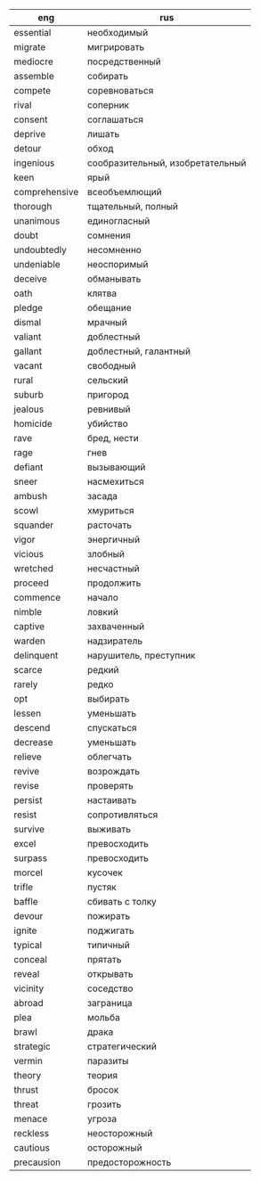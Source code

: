 eng | rus
---|---------
essential | необходимый
migrate | мигрировать
mediocre | посредственный
assemble | собирать
compete | соревноваться
rival | соперник
consent | соглашаться
deprive | лишать
detour | обход
ingenious | сообразительный, изобретательный
keen | ярый
comprehensive | всеобъемлющий
thorough | тщательный, полный
unanimous | единогласный
doubt | сомнения
undoubtedly | несомненно
undeniable | неоспоримый
deceive | обманывать
oath | клятва
pledge | обещание
dismal | мрачный
valiant | доблестный
gallant | доблестный, галантный
vacant | свободный
rural | сельский
suburb | пригород
jealous | ревнивый
homicide | убийство
rave | бред, нести
rage | гнев
defiant | вызывающий
sneer | насмехиться
ambush | засада
scowl | хмуриться
squander | расточать
vigor | энергичный
vicious | злобный
wretched | несчастный
proceed | продолжить
commence | начало
nimble | ловкий
captive | захваченный
warden | надзиратель
delinquent | нарушитель, преступник
scarce | редкий
rarely | редко
opt | выбирать
lessen | уменьшать
descend | спускаться
decrease | уменьшать
relieve | облегчать
revive | возрождать
revise | проверять
persist | настаивать
resist | сопротивляться
survive | выживать
excel | превосходить
surpass | превосходить
morcel | кусочек
trifle | пустяк
baffle | сбивать с толку
devour | пожирать
ignite | поджигать
typical | типичный
conceal | прятать
reveal | открывать
vicinity | соседство
abroad | заграница
plea | мольба
brawl | драка
strategic | стратегический
vermin | паразиты
theory | теория
thrust | бросок
threat | грозить
menace | угроза
reckless | неосторожный
cautious | осторожный
precausion | предосторожность
